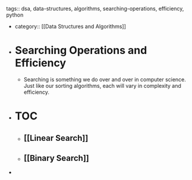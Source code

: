 tags:: dsa, data-structures, algorithms, searching-operations, efficiency, python

- category:: [[Data Structures and Algorithms]]
- # Searching Operations and Efficiency
	- Searching is something we do over and over in computer science. Just like our sorting algorithms, each will vary in complexity and efficiency.
- # TOC
	- ## [[Linear Search]]
	- ## [[Binary Search]]
-